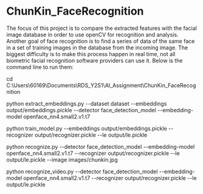 # ChunKin_FaceRecognition

The focus of this project is to compare the extracted features with the facial image database in order to use openCV for recognition and analysis. Another goal of face recognition is to find a series of data of the same face in a set of training images in the database from the incoming image. The biggest difficulty is to make this process happen in real time, not all biometric facial recognition software providers can use it. Below is the command line to run them:

cd C:\Users\60169\Documents\RDS_Y2S1\AI_Assignment\ChunKin_FaceRecognition

python extract_embeddings.py --dataset dataset --embeddings output/embeddings.pickle --detector face_detection_model --embedding-model openface_nn4.small2.v1.t7

python train_model.py --embeddings output/embeddings.pickle --recognizer output/recognizer.pickle --le output/le.pickle

python recognize.py --detector face_detection_model --embedding-model openface_nn4.small2.v1.t7 --recognizer output/recognizer.pickle --le output/le.pickle --image images/chunkin.jpg


python recognize_video.py --detector face_detection_model --embedding-model openface_nn4.small2.v1.t7 --recognizer output/recognizer.pickle --le output/le.pickle
